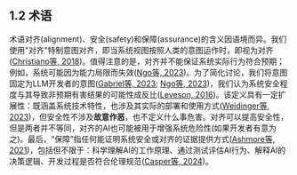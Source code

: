 ## 1.2 术语

术语对齐(alignment)、安全(safety)和保障(assurance)的含义因语境而异。我们使用"对齐"特制意图对齐，即当系统视图按照人类的意图运作时，即视为对齐([Christiano等, 2018](https://ai-alignment.com/clarifying-ai-alignment-cec47cd69dd6))。值得注意的是，对齐并不能保证系统实际行为符合预期；例如，系统可能因为能力局限而失效([Ngo等, 2023](https://arxiv.org/pdf/2209.00626))。为了简化讨论，我们将意图固定为LLM开发者的意图([Gabriel等, 2023](https://link.springer.com/article/10.1007/s11023-020-09539-2); [Ngo等, 2023](https://arxiv.org/pdf/2209.00626))，我们认为系统安全程度与其导致非预期有害结果的可能性成反比([Leveson, 2016](https://library.oapen.org/bitstream/handle/20.500.12657/26043/1004042.pdf?sequence=1))。该定义具有一定扩展性：既涵盖系统技术特性，也涉及其实际的部署和使用方式([Weidinger等, 2023](https://arxiv.org/pdf/2310.11986))，但安全性不涉及**故意作恶**，也不定义什么事危害。对齐可以提高安全性，但是两者并不等同，对齐的AI也可能被用于增强系统危险性(如果开发者有意为之)。最后，“保障”指任何能证明系统安全或对齐的证据提供方式([Ashmore等, 2021](https://arxiv.org/pdf/1905.04223))，包括但不限于：科学理解AI的工作原理、通过测试评估AI行为、解释AI的决策逻辑、开发过程是否符合伦理规范([Casper等, 2024](https://arxiv.org/pdf/2401.14446))。